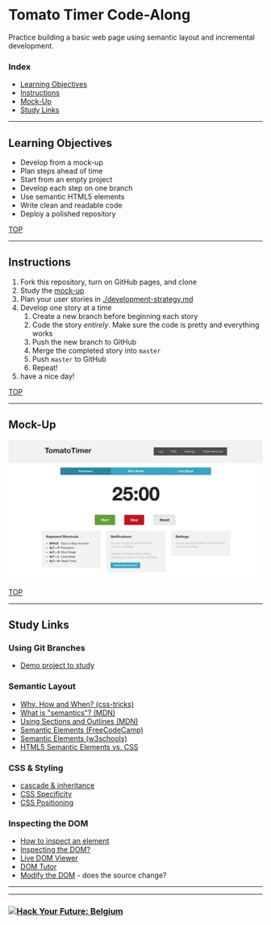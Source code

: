 # Tomato Timer Code-Along

Practice building a basic web page using semantic layout and incremental development.

### Index

* [Learning Objectives](#learning-objectives)
* [Instructions](#instructions)
* [Mock-Up](#mock-up)
* [Study Links](#study-links)

---

## Learning Objectives

* Develop from a mock-up
* Plan steps ahead of time
* Start from an empty project
* Develop each step on one branch
* Use semantic HTML5 elements
* Write clean and readable code
* Deploy a polished repository

[TOP](#tomato-timer-code-along)

---

## Instructions

1. Fork this repository, turn on GitHub pages, and clone
1. Study the [mock-up](#mock-up)
1. Plan your user stories in [./development-strategy.md](./development-strategy.md)
1. Develop one story at a time
    1. Create a new branch before beginning each story
    1. Code the story _entirely_. Make sure the code is pretty and everything works
    1. Push the new branch to GitHub
    1. Merge the completed story into `master`
    1. Push `master` to GitHub
    1. Repeat!
1. have a nice day!

[TOP](#tomato-timer-code-along)

---

## Mock-Up

[![tomato timer screen shot](./assets/tomato-timer-screen-shot.png)](https://tomato-timer.com)


[TOP](#tomato-timer-code-along)

---

## Study Links

### Using Git Branches

* [Demo project to study](https://github.com/hackyourfuturebelgium/built-with-branches)

### Semantic Layout

* [Why, How and When? (css-tricks)](https://css-tricks.com/why-how-and-when-to-use-semantic-html-and-aria/)
* [What is "semantics"? (MDN)](https://developer.mozilla.org/en-US/docs/Glossary/semantics)
* [Using Sections and Outlines (MDN)](https://developer.mozilla.org/en-US/docs/Web/Guide/HTML/Using_HTML_sections_and_outlines)
* [Semantic Elements (FreeCodeCamp)](https://guide.freecodecamp.org/html/html5-semantic-elements/)
* [Semantic Elements (w3schools)](https://www.w3schools.com/html/html5_semantic_elements.asp)
* [HTML5 Semantic Elements vs. CSS](https://stackoverflow.com/questions/16767617/semantic-html5-structure-versus-css-layout-needs)

### CSS & Styling

* [cascade & inheritance](https://developer.mozilla.org/en-US/docs/Learn/CSS/Building_blocks/Cascade_and_inheritance)
* [CSS Specificity](https://css-tricks.com/specifics-on-css-specificity/)
* [CSS Positioning](https://css-tricks.com/almanac/properties/p/position/)

### Inspecting the DOM

* [How to inspect an element](https://www.lifewire.com/get-inspect-element-tool-for-browser-756549)
* [Inspecting the DOM?](https://hackyourfuture.be/inspecting-the-dom)
* [Live DOM Viewer](https://software.hixie.ch/utilities/js/live-dom-viewer/?%3C!DOCTYPE%20html%3E%0A%3Chtml%3E%0A%0A%3Chead%3E%0A%20%20%3Cmeta%20charset%3D%27utf-8%27%3E%0A%20%20%3Cstyle%3E%0A%20%20%20%20.container%20%7B%0A%20%20%20%20%20%20display%3A%20flex%3B%0A%20%20%20%20%20%20flex-direction%3A%20column%3B%0A%20%20%20%20%7D%0A%0A%20%20%20%20.above%20%7B%0A%20%20%20%20%20%20order%3A%201%3B%0A%20%20%20%20%7D%0A%0A%20%20%20%20.below%20%7B%0A%20%20%20%20%20%20order%3A%202%3B%0A%20%20%20%20%7D%0A%20%20%3C%2Fstyle%3E%0A%3C%2Fhead%3E%0A%0A%3Cbody%3E%0A%20%20%3Cdiv%20class%3D%22container%22%3E%0A%20%20%20%20%3Cp%20id%3D%22p-1%22%20class%3D%22below%22%3E%0A%20%20%20%20%20%20first%20p%0A%20%20%20%20%3C%2Fp%3E%0A%20%20%20%20%3Cp%20id%3D%22p-2%22%20class%3D%22above%22%3E%0A%20%20%20%20%20%20second%20p%0A%20%20%20%20%3C%2Fp%3E%0A%20%20%3C%2Fdiv%3E%0A%3C%2Fbody%3E%0A%0A%3C%2Fhtml%3E%0A)
* [DOM Tutor](https://janke-learning.org/dom-tutor)
* [Modify the DOM](https://zapier.com/blog/inspect-element-tutorial/) - does the source change?


---
---

### <a href="https://hackyourfuture.be" target="_blank"><img src="https://user-images.githubusercontent.com/18554853/63941625-4c7c3d00-ca6c-11e9-9a76-8d5e3632fe70.jpg" width="100" height="100" alt="Hack Your Future: Belgium"></a>
